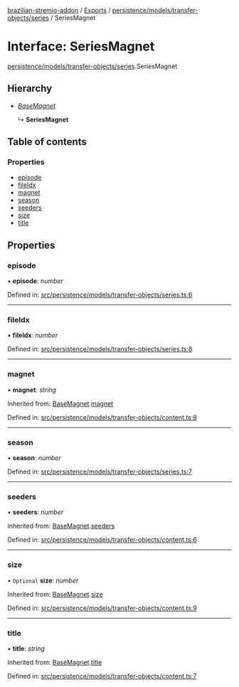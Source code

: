 [brazilian-stremio-addon](../README.md) / [Exports](../modules.md) / [persistence/models/transfer-objects/series](../modules/persistence_models_transfer_objects_series.md) / SeriesMagnet

# Interface: SeriesMagnet

[persistence/models/transfer-objects/series](../modules/persistence_models_transfer_objects_series.md).SeriesMagnet

## Hierarchy

- [*BaseMagnet*](persistence_models_transfer_objects_content.basemagnet.md)

  ↳ **SeriesMagnet**

## Table of contents

### Properties

- [episode](persistence_models_transfer_objects_series.seriesmagnet.md#episode)
- [fileIdx](persistence_models_transfer_objects_series.seriesmagnet.md#fileidx)
- [magnet](persistence_models_transfer_objects_series.seriesmagnet.md#magnet)
- [season](persistence_models_transfer_objects_series.seriesmagnet.md#season)
- [seeders](persistence_models_transfer_objects_series.seriesmagnet.md#seeders)
- [size](persistence_models_transfer_objects_series.seriesmagnet.md#size)
- [title](persistence_models_transfer_objects_series.seriesmagnet.md#title)

## Properties

### episode

• **episode**: *number*

Defined in: [src/persistence/models/transfer-objects/series.ts:6](https://github.com/victorgveloso/MicoLeaoDubladoAPI/blob/9dfa6b5/src/persistence/models/transfer-objects/series.ts#L6)

___

### fileIdx

• **fileIdx**: *number*

Defined in: [src/persistence/models/transfer-objects/series.ts:8](https://github.com/victorgveloso/MicoLeaoDubladoAPI/blob/9dfa6b5/src/persistence/models/transfer-objects/series.ts#L8)

___

### magnet

• **magnet**: *string*

Inherited from: [BaseMagnet](persistence_models_transfer_objects_content.basemagnet.md).[magnet](persistence_models_transfer_objects_content.basemagnet.md#magnet)

Defined in: [src/persistence/models/transfer-objects/content.ts:8](https://github.com/victorgveloso/MicoLeaoDubladoAPI/blob/9dfa6b5/src/persistence/models/transfer-objects/content.ts#L8)

___

### season

• **season**: *number*

Defined in: [src/persistence/models/transfer-objects/series.ts:7](https://github.com/victorgveloso/MicoLeaoDubladoAPI/blob/9dfa6b5/src/persistence/models/transfer-objects/series.ts#L7)

___

### seeders

• **seeders**: *number*

Inherited from: [BaseMagnet](persistence_models_transfer_objects_content.basemagnet.md).[seeders](persistence_models_transfer_objects_content.basemagnet.md#seeders)

Defined in: [src/persistence/models/transfer-objects/content.ts:6](https://github.com/victorgveloso/MicoLeaoDubladoAPI/blob/9dfa6b5/src/persistence/models/transfer-objects/content.ts#L6)

___

### size

• `Optional` **size**: *number*

Inherited from: [BaseMagnet](persistence_models_transfer_objects_content.basemagnet.md).[size](persistence_models_transfer_objects_content.basemagnet.md#size)

Defined in: [src/persistence/models/transfer-objects/content.ts:9](https://github.com/victorgveloso/MicoLeaoDubladoAPI/blob/9dfa6b5/src/persistence/models/transfer-objects/content.ts#L9)

___

### title

• **title**: *string*

Inherited from: [BaseMagnet](persistence_models_transfer_objects_content.basemagnet.md).[title](persistence_models_transfer_objects_content.basemagnet.md#title)

Defined in: [src/persistence/models/transfer-objects/content.ts:7](https://github.com/victorgveloso/MicoLeaoDubladoAPI/blob/9dfa6b5/src/persistence/models/transfer-objects/content.ts#L7)
